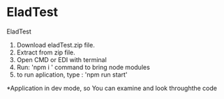 # EladTest
EladTest

1.  Download eladTest.zip file.
2.  Extract from zip file.
3.  Open CMD or EDI with terminal 
4.  Run: 'npm i ' command to bring node modules
5.  to run aplication, type : 'npm run start'


*Application in dev mode, so You can examine and look throughthe code
